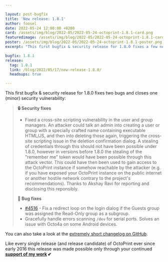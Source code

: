 ```yaml
---

layout: post-bugfix
title: 'New release: 1.8.1'
author: foosel
date: 2022-05-24 12:00:00 +0200
card: /assets/img/blog/2022-05/2022-05-24-octoprint-1.8.1-card.png
featuredimage: /assets/img/blog/2022-05/2022-05-24-octoprint-1.8.1-card.png
poster: /assets/img/blog/2022-05/2022-05-24-octoprint-1.8.1-poster.png
excerpt: "This first bugfix & security release for 1.8.0 fixes a few new issues reported, including one security vulnerability."

bugfix: 1.8.1
release:
  tag: 1.8.1
  link: /blog/2022/05/17/new-release-1.8.0/
  headsups: true

---
```


This first bugfix & security release for 1.8.0 fixes two bugs and closes one (minor) security
vulnerability:

> **🔒 Security fixes**
> 
>   * Fixed a cross-site scripting vulnerability in the user and group managers. An attacker could talk an admin into creating a user or group with a specially crafted name containing executable  HTML/JS, and then into deleting those again, triggering the cross-site scripting issue in the deletion confirmation dialog. A stealing of credentials through this should not have been possible under 1.8.0, however in versions before 1.8.0 the stealing of the "remember me" token would have been possible through this attack vector. This could have then been used to gain access to the OctoPrint instance if somehow reachable by the attacker (e.g. if you have exposed your OctoPrint instance on the public internet or another hostile network contrary to the project's recommendations). Thanks to Akshay Ravi for reporting and disclosing this reponsibly.
> 
> **🐛 Bug fixes**
> 
>   * [#4516](https://github.com/OctoPrint/OctoPrint/issues/4516) - Fix a redirect loop on the login dialog if the Guests group was assigned the Read-Only group as a subgroup.
>   * Gracefully handle errors scanning `/dev` for serial ports. Solves an issue with Octo4a on some Android devices.

You can also take a look at the [extremely short changelog on GitHub](https://github.com/OctoPrint/OctoPrint/releases/tag/1.8.1).

Like every single release (and release candidate) of OctoPrint ever since early 2016 this release was made possible only
through your continued **[support of my work](/support-octoprint/)** 💕
